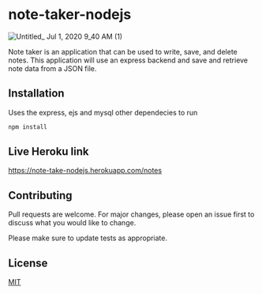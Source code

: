 # note-taker-nodejs

![Untitled_ Jul 1, 2020 9_40 AM (1)](https://user-images.githubusercontent.com/33443452/86250908-330dbb00-bb7f-11ea-8c7c-79d6a793af24.gif)

Note taker is an application that can be used to write, save, and delete notes. This application will use an express backend and save and retrieve note data from a JSON file.

## Installation

Uses the express, ejs and mysql other dependecies to run

```bash
npm install 
```

## Live Heroku link
https://note-take-nodejs.herokuapp.com/notes


## Contributing
Pull requests are welcome. For major changes, please open an issue first to discuss what you would like to change.

Please make sure to update tests as appropriate.

## License
[MIT](https://choosealicense.com/licenses/mit/)
